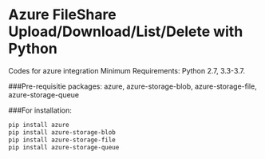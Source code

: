 # Azure FileShare Upload/Download/List/Delete with Python
Codes for azure integration
Minimum Requirements: Python 2.7, 3.3-3.7.

###Pre-requisitie packages: 
azure, azure-storage-blob, azure-storage-file, azure-storage-queue

###For installation: 
```bash
pip install azure
pip install azure-storage-blob
pip install azure-storage-file
pip install azure-storage-queue
```
